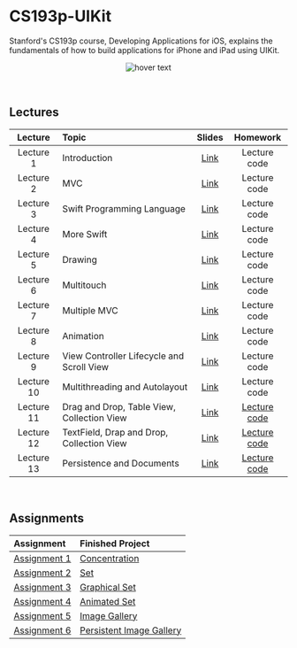 # CS193p-UIKit
Stanford's CS193p course, Developing Applications for iOS, explains the fundamentals of how to build applications for iPhone and iPad using UIKit.
<p align="center">
  <img src="https://miro.medium.com/max/1200/1*UlybzoOkP5X87QLW7e7Hwg.png" title="hover text">
</p>

<br>

## Lectures
| Lecture     | Topic                                                 | Slides                                                                                                               | Homework          |
| :----:      | :---                                                  | :----:                                                                                                               | :----:            | 
| Lecture 1   | Introduction                                          | [Link](https://github.com/maksim-mitrofanov/CS193p-UIKit/blob/main/Lecture%20Slides/Lecture%201%20Slides.pdf)        | Lecture code      |
| Lecture 2   | MVC                                                   | [Link](https://github.com/maksim-mitrofanov/CS193p-UIKit/blob/main/Lecture%20Slides/Lecture%202%20Slides.pdf)        | Lecture code      |
| Lecture 3   | Swift Programming Language                            | [Link](https://github.com/maksim-mitrofanov/CS193p-UIKit/blob/main/Lecture%20Slides/Lecture%203%20Slides.pdf)        | Lecture code      |
| Lecture 4   | More Swift                                            | [Link](https://github.com/maksim-mitrofanov/CS193p-UIKit/blob/main/Lecture%20Slides/Lecture%204%20Slides.pdf)        | Lecture code      |
| Lecture 5   | Drawing                                               | [Link](https://github.com/maksim-mitrofanov/CS193p-UIKit/blob/main/Lecture%20Slides/Lecture%205%20Slides.pdf)        | Lecture code      |
| Lecture 6   | Multitouch                                            | [Link](https://github.com/maksim-mitrofanov/CS193p-UIKit/blob/main/Lecture%20Slides/Lecture%206%20Slides.pdf)        | Lecture code      |
| Lecture 7   | Multiple MVC                                          | [Link](https://github.com/maksim-mitrofanov/CS193p-UIKit/blob/main/Lecture%20Slides/Lecture%207%20Slides.pdf)        | Lecture code      |
| Lecture 8   | Animation                                             | [Link](https://github.com/maksim-mitrofanov/CS193p-UIKit/blob/main/Lecture%20Slides/Lecture%208%20Slides.pdf)        | Lecture code      |
| Lecture 9   | View Controller Lifecycle and Scroll View             | [Link](https://github.com/maksim-mitrofanov/CS193p-UIKit/blob/main/Lecture%20Slides/Lecture%209%20Slides.pdf)        | Lecture code      |
| Lecture 10  | Multithreading and Autolayout                         | [Link](https://github.com/maksim-mitrofanov/CS193p-UIKit/blob/main/Lecture%20Slides/Lecture%2010%20Slides.pdf)       | Lecture code      |
| Lecture 11  | Drag and Drop, Table View, Collection View            | [Link](https://github.com/maksim-mitrofanov/CS193p-UIKit/blob/main/Lecture%20Slides/Lecture%2011%20Slides.pdf)       | [Lecture code](https://github.com/maksim-mitrofanov/CS193p-UIKit/blob/main/Lecture%20Readmes/Lecture11_Readme.md)      |
| Lecture 12  | TextField, Drap and Drop, Collection View             | [Link](https://github.com/maksim-mitrofanov/CS193p-UIKit/blob/main/Lecture%20Slides/Lecture%2012%20Slides.pdf)       | [Lecture code](https://github.com/maksim-mitrofanov/CS193p-UIKit/blob/main/Lecture%20Readmes/Lecture12_Readme.md)      |
| Lecture 13  | Persistence and Documents                             | [Link](https://github.com/maksim-mitrofanov/CS193p-UIKit/blob/main/Lecture%20Slides/Lecture%2012%20Slides.pdf)       | [Lecture code](https://github.com/maksim-mitrofanov/CS193p-UIKit/blob/main/Lecture%20Readmes/Lecture13_Readme.md)      |
<br>

## Assignments
| Assignment                                                                                                                                           | Finished Project                                                                                                              |
| :----                                                                                                                                                | :----                                                                                                                         |
| [Assignment 1](https://github.com/maksim-mitrofanov/CS193p-UIKit/blob/main/Assignments/Assignment%201/Concentration.pdf)                             | [Concentration](https://github.com/maksim-mitrofanov/CS193p-UIKit/blob/main/Assignments/Assignment%201/Readme.md)             |
| [Assignment 2](https://github.com/maksim-mitrofanov/CS193p-UIKit/blob/main/Assignments/Assignment%202/Set.pdf)                                       | [Set](https://github.com/maksim-mitrofanov/CS193p-UIKit/blob/main/Assignments/Assignment%202/Readme.md)                       |
| [Assignment 3](https://github.com/maksim-mitrofanov/CS193p-UIKit/blob/main/Assignments/Assignment%203/Graphical%20Set.pdf)                           | [Graphical Set](https://github.com/maksim-mitrofanov/CS193p-UIKit/blob/main/Assignments/Assignment%203/Readme.md)             |    
| [Assignment 4](https://github.com/maksim-mitrofanov/CS193p-UIKit/blob/main/Assignments/Assignment%204/Animated%20Set.pdf)                            | [Animated Set](https://github.com/maksim-mitrofanov/CS193p-UIKit/blob/main/Assignments/Assignment%204/Readme.md)              |
| [Assignment 5](https://github.com/maksim-mitrofanov/CS193p-UIKit/blob/main/Assignments/Assignment%205/Image%20Gallery.pdf)                           | [Image Gallery](https://github.com/maksim-mitrofanov/CS193p-UIKit/blob/main/Assignments/Assignment%205/Readme.md)             |
| [Assignment 6](https://github.com/maksim-mitrofanov/CS193p-UIKit/blob/main/Assignments/Assignment%206/Persistent%20Image%20Gallery.pdf)              | [Persistent Image Gallery](https://github.com/maksim-mitrofanov/CS193p-UIKit/blob/main/Assignments/Assignment%206/Readme.md)  |
